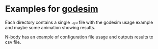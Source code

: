 # Examples for [godesim](https://github.com/soypat/godesim)

Each directory contains a single `.go` file with the godesim usage example and maybe some animation showing results.

[N-body](./n-body) has an example of configuration file usage and outputs results to csv file.